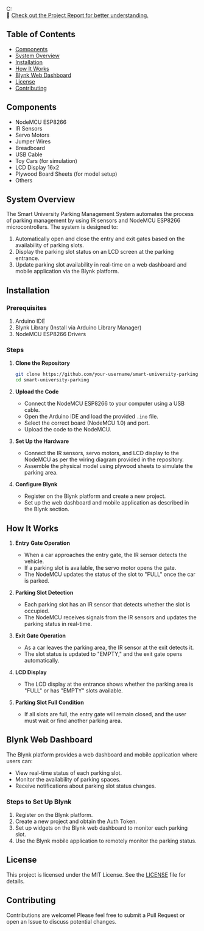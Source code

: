 C:  
🔗 [Check out the Project Report for better understanding.]([https://github.com/whomping-willow/Iot-Based-Smart-Parking/](https://github.com/whomping-willow/Iot-Based-Smart-Parking/blob/main/parking_docfile%20(1).pdf))
## Table of Contents

- [Components](#components)
- [System Overview](#system-overview)
- [Installation](#installation)
- [How It Works](#how-it-works)
- [Blynk Web Dashboard](#blynk-web-dashboard)
- [License](#license)
- [Contributing](#contributing)

## Components

- NodeMCU ESP8266
- IR Sensors
- Servo Motors
- Jumper Wires
- Breadboard
- USB Cable
- Toy Cars (for simulation)
- LCD Display 16x2
- Plywood Board Sheets (for model setup)
- Others

## System Overview

The Smart University Parking Management System automates the process of parking management by using IR sensors and NodeMCU ESP8266 microcontrollers. The system is designed to:
1. Automatically open and close the entry and exit gates based on the availability of parking slots.
2. Display the parking slot status on an LCD screen at the parking entrance.
3. Update parking slot availability in real-time on a web dashboard and mobile application via the Blynk platform.

## Installation

### Prerequisites

1. Arduino IDE
2. Blynk Library (Install via Arduino Library Manager)
3. NodeMCU ESP8266 Drivers

### Steps

1. **Clone the Repository**
   ```bash
   git clone https://github.com/your-username/smart-university-parking.git
   cd smart-university-parking
   ```

2. **Upload the Code**
   - Connect the NodeMCU ESP8266 to your computer using a USB cable.
   - Open the Arduino IDE and load the provided `.ino` file.
   - Select the correct board (NodeMCU 1.0) and port.
   - Upload the code to the NodeMCU.

3. **Set Up the Hardware**
   - Connect the IR sensors, servo motors, and LCD display to the NodeMCU as per the wiring diagram provided in the repository.
   - Assemble the physical model using plywood sheets to simulate the parking area.

4. **Configure Blynk**
   - Register on the Blynk platform and create a new project.
   - Set up the web dashboard and mobile application as described in the Blynk section.

## How It Works

1. **Entry Gate Operation**
   - When a car approaches the entry gate, the IR sensor detects the vehicle.
   - If a parking slot is available, the servo motor opens the gate.
   - The NodeMCU updates the status of the slot to "FULL" once the car is parked.

2. **Parking Slot Detection**
   - Each parking slot has an IR sensor that detects whether the slot is occupied.
   - The NodeMCU receives signals from the IR sensors and updates the parking status in real-time.

3. **Exit Gate Operation**
   - As a car leaves the parking area, the IR sensor at the exit detects it.
   - The slot status is updated to "EMPTY," and the exit gate opens automatically.

4. **LCD Display**
   - The LCD display at the entrance shows whether the parking area is "FULL" or has "EMPTY" slots available.

5. **Parking Slot Full Condition**
   - If all slots are full, the entry gate will remain closed, and the user must wait or find another parking area.

## Blynk Web Dashboard

The Blynk platform provides a web dashboard and mobile application where users can:

- View real-time status of each parking slot.
- Monitor the availability of parking spaces.
- Receive notifications about parking slot status changes.

### Steps to Set Up Blynk

1. Register on the Blynk platform.
2. Create a new project and obtain the Auth Token.
3. Set up widgets on the Blynk web dashboard to monitor each parking slot.
4. Use the Blynk mobile application to remotely monitor the parking status.

## License

This project is licensed under the MIT License. See the [LICENSE](LICENSE) file for details.

## Contributing

Contributions are welcome! Please feel free to submit a Pull Request or open an Issue to discuss potential changes.
